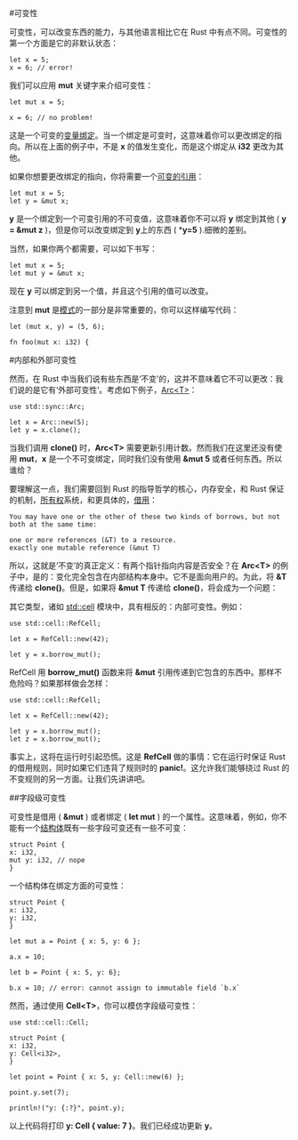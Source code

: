 #可变性 

可变性，可以改变东西的能力，与其他语言相比它在 Rust 中有点不同。可变性的第一个方面是它的非默认状态：  

    let x = 5;
    x = 6; // error!

我们可以应用 **mut** 关键字来介绍可变性：
    
    let mut x = 5;
    
    x = 6; // no problem!

这是一个可变的<a href="http://doc.rust-lang.org/stable/book/variable-bindings.html">变量绑定</a>。当一个绑定是可变时，这意味着你可以更改绑定的指向。所以在上面的例子中，不是 **x** 的值发生变化，而是这个绑定从 **i32** 更改为其他。  

如果你想要更改绑定的指向，你将需要一个<a href="http://doc.rust-lang.org/stable/book/references-and-borrowing.html">可变的引用</a>：  

    let mut x = 5;
    let y = &mut x;

**y** 是一个绑定到一个可变引用的不可变值，这意味着你不可以将 **y** 绑定到其他 ( **y = &mut z** )，但是你可以改变绑定到 **y**上的东西 ( ***y=5** ).细微的差别。  

当然，如果你两个都需要，可以如下书写：  
    
    let mut x = 5;
    let mut y = &mut x;

现在 **y** 可以绑定到另一个值，并且这个引用的值可以改变。  

注意到 **mut** 是<a href="http://doc.rust-lang.org/stable/book/patterns.html">模式</a>的一部分是非常重要的，你可以这样编写代码：  

    let (mut x, y) = (5, 6);
    
    fn foo(mut x: i32) {

#内部和外部可变性  

然而，在 Rust 中当我们说有些东西是‘不变’的，这并不意味着它不可以更改：我们说的是它有‘外部可变性’。考虑如下例子，<a href="http://doc.rust-lang.org/stable/std/sync/struct.Arc.html">Arc<T\></a>：  
    
    use std::sync::Arc;
    
    let x = Arc::new(5);
    let y = x.clone();

当我们调用 **clone()** 时，**Arc<T\>** 需要更新引用计数。然而我们在这里还没有使用 **mut**，**x** 是一个不可变绑定，同时我们没有使用 **&mut 5** 或者任何东西。所以谁给？  

要理解这一点，我们需要回到 Rust 的指导哲学的核心，内存安全，和 Rust 保证的机制，<a href="http://doc.rust-lang.org/stable/book/ownership.html">所有权</a>系统，和更具体的，<a href="http://doc.rust-lang.org/stable/book/borrowing.html#The-Rules">借用</a>：  
    
    You may have one or the other of these two kinds of borrows, but not both at the same time:
    
    one or more references (&T) to a resource.
    exactly one mutable reference (&mut T)

所以，这就是‘不变’的真正定义：有两个指针指向内容是否安全？在 **Arc<T\>** 的例子中，是的：变化完全包含在内部结构本身中。它不是面向用户的。为此，将 **&T** 传递给 **clone()**。但是，如果将 **&mut T**  传递给 **clone()**，将会成为一个问题：  

其它类型，诸如 <a href="http://doc.rust-lang.org/stable/std/cell/">std::cell</a> 模块中，具有相反的：内部可变性。例如：  
    
    use std::cell::RefCell;
    
    let x = RefCell::new(42);
    
    let y = x.borrow_mut();

RefCell 用 **borrow_mut()**  函数来将 **&mut** 引用传递到它包含的东西中。那样不危险吗？如果那样做会怎样：  

    use std::cell::RefCell;
    
    let x = RefCell::new(42);
    
    let y = x.borrow_mut();
    let z = x.borrow_mut();

事实上，这将在运行时引起恐慌。这是 **RefCell** 做的事情：它在运行时保证 Rust 的借用规则，同时如果它们违背了规则时的 **panic!**。这允许我们能够绕过 Rust 的不变规则的另一方面。让我们先讲讲吧。  

##字段级可变性

可变性是借用 ( **&mut** ) 或者绑定 ( **let mut** ) 的一个属性。这意味着，例如，你不能有一个<a href="http://doc.rust-lang.org/stable/book/structs.html">结构体</a>既有一些字段可变还有一些不可变：  

    struct Point {
    x: i32,
    mut y: i32, // nope
    }

一个结构体在绑定方面的可变性：  

    struct Point {
    x: i32,
    y: i32,
    }
    
    let mut a = Point { x: 5, y: 6 };
    
    a.x = 10;
    
    let b = Point { x: 5, y: 6};
    
    b.x = 10; // error: cannot assign to immutable field `b.x`

然而，通过使用 **Cell<T\>**，你可以模仿字段级可变性：  

    use std::cell::Cell;
    
    struct Point {
    x: i32,
    y: Cell<i32>,
    }
    
    let point = Point { x: 5, y: Cell::new(6) };
    
    point.y.set(7);
    
    println!("y: {:?}", point.y);

以上代码将打印 **y: Cell { value: 7 }**。我们已经成功更新 **y**。


	
